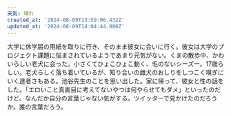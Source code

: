 ```yaml
---
天気: 晴れ
created_at: '2024-08-09T13:59:06.432Z'
updated_at: '2024-08-09T14:04:44.980Z'
---
```


大学に休学届の用紙を取りに行き、そのまま彼女に会いに行く。彼女は大学のプロジェクト課題に悩まされているようであまり元気がない。くまの散歩中、かわいらしい老犬に会った。小さくてひょこひょこ動く、毛のないシーズー。17歳らしい。老犬らしく落ち着いているが、知り合いの雌犬のおしりをしつこく嗅ぎにいく達者さもある。池谷先生のことを思い出した。家に帰って、彼女と性の話をした。「エロいこと真面目に考えてないやつは何やらせてもダメ」といったのだけど、なんだか自分の言葉じゃない気がする。ツイッターで見かけたのだろうか。誰の言葉だろう。
